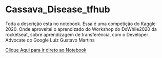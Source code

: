 # Cassava_Disease_tfhub

Toda a descrição está no notebook.
Essa é uma competição do Kaggle 2020. Onde aproveitei o aprendizado do Workshop do DoWhile2020 da rocketseat, sobre aprendizagem de transferência, com o Developer Advocate do Google Luiz Gustavo Martins

[Clique Aqui para ir direto ao Notebook](https://github.com/Dls96/Cassava_Disease_tfhub/transfer_learning_tfhub.ipynb)
